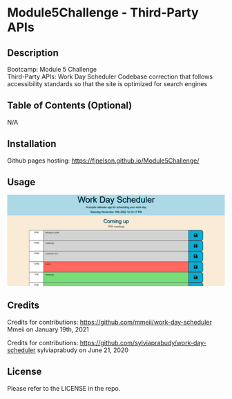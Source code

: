 # Module5Challenge - Third-Party APIs

## Description

Bootcamp: Module 5 Challenge <br />
Third-Party APIs: Work Day Scheduler
Codebase correction that follows accessibility standards so that the site is optimized for search engines


## Table of Contents (Optional)

N/A

## Installation

Github pages hosting: https://fjnelson.github.io/Module5Challenge/

## Usage

![alt text](./Develop/scheduler.JPG)

## Credits

Credits for contributions: https://github.com/mmeii/work-day-scheduler
Mmeii on January 19th, 2021

Credits for contributions: https://github.com/sylviaprabudy/work-day-scheduler
sylviaprabudy on June 21, 2020


## License

Please refer to the LICENSE in the repo.